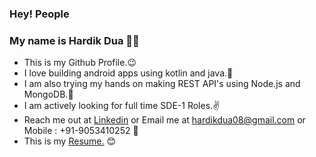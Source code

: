 ### Hey! People 


### My name is Hardik Dua 👋😎


- This is my Github Profile.😉
- I love building android apps using kotlin and java.💙
- I am also trying my hands on making REST API's using Node.js and MongoDB.💚
- I am actively looking for full time SDE-1 Roles.✌
- Reach me out at <a href="https://www.linkedin.com/in/hardik0899/">Linkedin</a> or Email me at hardikdua08@gmail.com or Mobile : +91-9053410252 🙌
- This is my <a href="https://docs.google.com/document/d/1pMGV-IE1U_GUjTNuLFFA2zXRv475Mi90f7qwdU40i1E/edit">Resume.</a> 😊
